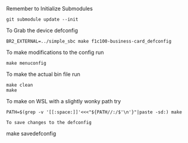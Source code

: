 Remember to Initialize Submodules
```
git submodule update --init
```

To Grab the device defconfig
```
BR2_EXTERNAL=../simple_sbc make f1c100-business-card_defconfig
```

To make modifications to the config run
```
make menuconfig
```

To make the actual bin file run
```
make clean
make
```

To make on WSL with a slightly wonky path try 
```
PATH=$(grep -v '[[:space:]]'<<<"${PATH//:/$'\n'}"|paste -sd:) make
```

```
To save changes to the defconfig
```
make savedefconfig
```